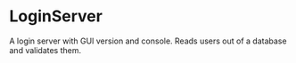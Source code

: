 # LoginServer
A login server with GUI version and console. Reads users out of a database and validates them.
